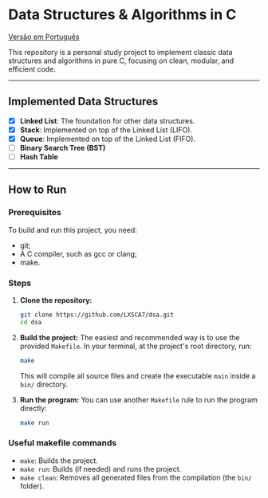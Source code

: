 # Data Structures & Algorithms in C

[Versão em Português](README.pt-br.md)

This repository is a personal study project to implement classic data structures and algorithms in pure C, focusing on clean, modular, and efficient code.

---

## Implemented Data Structures

- [x] **Linked List**: The foundation for other data structures.
- [x] **Stack**: Implemented on top of the Linked List (LIFO).
- [x] **Queue**: Implemented on top of the Linked List (FIFO).
- [ ] **Binary Search Tree (BST)**
- [ ] **Hash Table**

---

## How to Run

### Prerequisites
To build and run this project, you need:
- git;
- A C compiler, such as gcc or clang;
- make.

### Steps

1.  **Clone the repository:**
      ```bash
      git clone https://github.com/LXSCA7/dsa.git
      cd dsa
      ```

2.  **Build the project:**
The easiest and recommended way is to use the provided `Makefile`. In your terminal, at the project's root directory, run:
      ```bash
      make
      ```
    This will compile all source files and create the executable `main` inside a `bin/` directory.

3.  **Run the program:**
   You can use another `Makefile` rule to run the program directly:
      ```bash
      make run
      ```

### Useful makefile commands
- `make`: Builds the project.
- `make run`: Builds (if needed) and runs the project.
- `make clean`: Removes all generated files from the compilation (the `bin/` folder).
